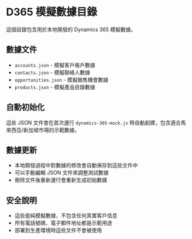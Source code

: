 # D365 模擬數據目錄

這個目錄包含用於本地開發的 Dynamics 365 模擬數據。

## 數據文件

- `accounts.json` - 模擬客戶帳戶數據
- `contacts.json` - 模擬聯絡人數據
- `opportunities.json` - 模擬銷售機會數據
- `products.json` - 模擬產品目錄數據

## 自動初始化

這些 JSON 文件會在首次運行 `dynamics-365-mock.js` 時自動創建，包含適合馬來西亞/新加坡市場的示範數據。

## 數據更新

- 本地開發過程中對數據的修改會自動保存到這些文件中
- 可以手動編輯 JSON 文件來調整測試數據
- 刪除文件後重新運行會重新生成初始數據

## 安全說明

- 這些是純模擬數據，不包含任何真實客戶信息
- 所有電話號碼、電子郵件地址都是示範用途
- 部署到生產環境時這些文件不會被使用